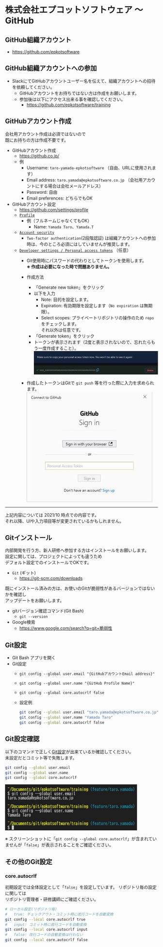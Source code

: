 # 株式会社エプコットソフトウェア ～ GitHub

## GitHub組織アカウント

- <https://github.com/epkotsoftware>

## GitHub組織アカウントへの参加

- SlackにてGitHubアカウントユーザー名を伝えて、組織アカウントへの招待を依頼してください。
  - GitHubアカウントをお持ちではない方は作成をお願いします。
  - 参加後は以下にアクセス出来る事を確認してください。
    - <https://github.com/epkotsoftware/training>

## GitHubアカウント作成

会社用アカウント作成は必須ではないので  
既にお持ちの方は作成不要です。

- GitHubアカウント作成
  - <https://github.co.jp/>
  - 例
    - Username: `taro-yamada-epkotsoftware` （自由、URLに使用されます）
    - Email address: `taro.yamada@epkotsoftware.co.jp` （会社用アカウントにする場合は会社メールアドレス）
    - Password: 自由
    - Email preferences: どちらでもOK
- GitHubアカウント設定
  - <https://github.com/settings/profile>
  - [`Profile`](https://github.com/settings/profile)
    - 例（フルネームじゃなくてもOK）
      - Name: `Yamada Taro`、`Yamada.T`
  - [`Account security`](https://github.com/settings/security)
    - `Two-factor authentication`(2段階認証) は組織アカウントへの参加時は、今のところ必須にはしていませんが推奨します。
  - [`Developer settings / Personal access tokens`](https://github.com/settings/tokens) （任意）
    - Git使用時にパスワードの代わりとしてトークンを使用します。  
      **※ 作成は必要になった時で問題ありません。**
    - 作成方法
      - 「Generate new token」をクリック
      - 以下を入力
        - Note: 目的を設定します。
        - Expiration: 有効期限を設定します（`No expiration` は無期限）。
        - Select scopes: プライベートリポジトリの操作のため `repo` をチェックします。  
          それ以外は任意です。
      - 「Generate token」をクリック
      - トークンが表示されます（2度と表示されないので、忘れたらもう一度作成すること）。
        ![github_token_generated](./image/github_token_generated.png)

    - 作成したトークンはGitで `git push` 等を行った際に入力を求められます。
      ![github_sign_in](./image/github_sign_in.png)

---

上記内容については 2021/10 時点での内容です。  
それ以降、UIや入力項目等が変更されているかもしれません。  

## Gitインストール

内部開発を行う方、新人研修へ参加する方はインストールをお願いします。  
設定に関しては、プロジェクトによっても違うため  
デフォルト設定でのインストールでOKです。

- `Git` (ギット)
  - <https://git-scm.com/downloads>

既にインストール済みの方は、お使いのGitが脆弱性があるバージョンではないかを確認し  
アップデートをお願いします。

- gitバージョン確認コマンド(Git Bash)
  - `git --version`
- Google検索
  - <https://www.google.com/search?q=git+脆弱性>

## Git設定

- Git Bash アプリを開く
- Git設定
  - `git config --global user.email "{GitHubアカウントEmail address}"`
  - `git config --global user.name "{GitHub Profile Name}"`
  - `git config --global core.autocrlf false`
  - 設定例

    ```bash
    git config --global user.email "taro.yamada@epkotsoftware.co.jp"
    git config --global user.name "Yamada Taro"
    git config --global core.autocrlf false
    ```

## Git設定確認

以下のコマンドで正しく[Git設定](#git設定)が出来ているか確認してください。  
未設定だとコミット等で失敗します。

```bash
git config --global user.email
git config --global user.name
git config --global core.autocrlf
```

![git_config](./image/git_config.png)

※ スクリーンショットに「`git config --global core.autocrlf`」が含まれていませんが「`false`」が表示されることをご確認ください。

## その他のGit設定

### core.autocrlf

初期設定では全体設定として「`false`」を設定しています。
リポジトリ毎の設定に関しては  
リポジトリ管理者・研修講師にご確認ください。

```bash
# ローカル設定(リポジトリ毎)
#   true: チェックアウト・コミット時に改行コードを自動変換
git config --local core.autocrlf true
#   input: コミット時に改行コードを自動変換
git config --local core.autocrlf input
#   false: 改行コードの自動変換は行わない
git config --local core.autocrlf false
```
